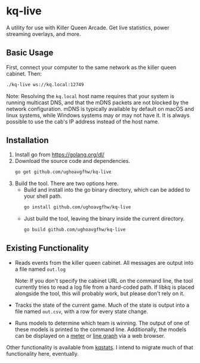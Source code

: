 # kq-live
A utility for use with Killer Queen Arcade. Get live statistics, power streaming overlays, and more.

## Basic Usage

First, connect your computer to the same network as the killer queen cabinet.
Then:

```sh
./kq-live ws://kq.local:12749
```

Note: Resolving the `kq.local` host name requires that your system is running
multicast DNS, and that the mDNS packets are not blocked by the network
configuration. mDNS is typically available by default on macOS and linux
systems, while Windows systems may or may not have it. It is always possible to
use the cab's IP address instead of the host name.

## Installation

1. Install go from https://golang.org/dl/
1. Download the source code and dependencies.
   ```sh
   go get github.com/ughoavgfhw/kq-live
   ```
1. Build the tool. There are two options here.
   - Build and install into the go binary directory, which can be added to your
     shell path.
     ```sh
     go install github.com/ughoavgfhw/kq-live
     ```
   - Just build the tool, leaving the binary inside the current directory.
     ```sh
     go build github.com/ughoavgfhw/kq-live
     ```

## Existing Functionality

- Reads events from the killer queen cabinet. All messages are output into a
  file named `out.log`

  Note: If you don't specify the cabinet URL on the command line, the tool
  currently tries to read a log file from a hard-coded path. If libkq is
  placed alongside the tool, this will probably work, but please don't rely
  on it.

- Tracks the state of the current game. Much of the state is output into a file
  named `out.csv`, with a row for every state change.

- Runs models to determine which team is winning. The output of one of these
  models is printed to the command line. Additionally, the models can be
  displayed on a [meter](http://localhost:8080/?type=meter) or
  [line graph](http://localhost:8080/) via a web browser.

Other functionality is available from
[kqstats](https://github.com/ughoavgfhw/kqstats). I intend to migrate much of
that functionality here, eventually.
